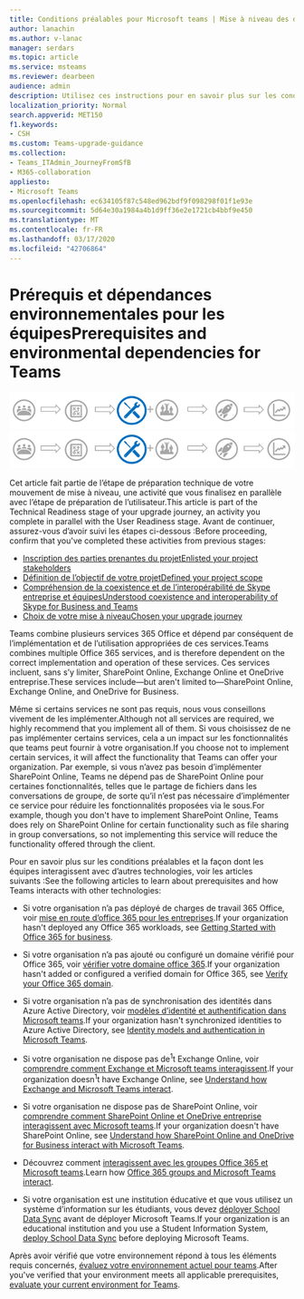 ```yaml
---
title: Conditions préalables pour Microsoft teams | Mise à niveau des dépendances
author: lanachin
ms.author: v-lanac
manager: serdars
ms.topic: article
ms.service: msteams
ms.reviewer: dearbeen
audience: admin
description: Utilisez ces instructions pour en savoir plus sur les conditions préalables et les dépendances environnementales du déploiement d’équipes au sein de votre organisation.
localization_priority: Normal
search.appverid: MET150
f1.keywords:
- CSH
ms.custom: Teams-upgrade-guidance
ms.collection:
- Teams_ITAdmin_JourneyFromSfB
- M365-collaboration
appliesto:
- Microsoft Teams
ms.openlocfilehash: ec634105f87c548ed962bdf9f098298f01f1e93e
ms.sourcegitcommit: 5d64e30a1984a4b1d9ff36e2e1721cb4bbf9e450
ms.translationtype: MT
ms.contentlocale: fr-FR
ms.lasthandoff: 03/17/2020
ms.locfileid: "42706864"
---
```

# <a name="prerequisites-and-environmental-dependencies-for-teams"></a><span data-ttu-id="9a0f2-103">Prérequis et dépendances environnementales pour les équipes</span><span class="sxs-lookup"><span data-stu-id="9a0f2-103">Prerequisites and environmental dependencies for Teams</span></span>

<span data-ttu-id="9a0f2-104">![Diagramme de route de mise à niveau, mettant l’accent sur l’étape de préparation technique](media/upgrade-banner-tech-readiness.png "Étapes du parcours de la mise à niveau, en mettant l’accent sur l’étape de préparation technique")</span><span class="sxs-lookup"><span data-stu-id="9a0f2-104">![Upgrade journey diagram, emphasizing the Technical Readiness stage](media/upgrade-banner-tech-readiness.png "Stages of the upgrade journey, with emphasis on the Technical Readiness stage")</span></span>

<span data-ttu-id="9a0f2-105">Cet article fait partie de l’étape de préparation technique de votre mouvement de mise à niveau, une activité que vous finalisez en parallèle avec l’étape de préparation de l’utilisateur.</span><span class="sxs-lookup"><span data-stu-id="9a0f2-105">This article is part of the Technical Readiness stage of your upgrade journey, an activity you complete in parallel with the User Readiness stage.</span></span> <span data-ttu-id="9a0f2-106">Avant de continuer, assurez-vous d’avoir suivi les étapes ci-dessous :</span><span class="sxs-lookup"><span data-stu-id="9a0f2-106">Before proceeding, confirm that you've completed these activities from previous stages:</span></span>

- [<span data-ttu-id="9a0f2-107">Inscription des parties prenantes du projet</span><span class="sxs-lookup"><span data-stu-id="9a0f2-107">Enlisted your project stakeholders</span></span>](upgrade-enlist-stakeholders.md)
- [<span data-ttu-id="9a0f2-108">Définition de l’objectif de votre projet</span><span class="sxs-lookup"><span data-stu-id="9a0f2-108">Defined your project scope</span></span>](https://aka.ms/SkypetoTeams-Scope)
- [<span data-ttu-id="9a0f2-109">Compréhension de la coexistence et de l’interopérabilité de Skype entreprise et équipes</span><span class="sxs-lookup"><span data-stu-id="9a0f2-109">Understood coexistence and interoperability of Skype for Business and Teams</span></span>](https://aka.ms/SkypeToTeams-Coexist)
- [<span data-ttu-id="9a0f2-110">Choix de votre mise à niveau</span><span class="sxs-lookup"><span data-stu-id="9a0f2-110">Chosen your upgrade journey</span></span>](upgrade-and-coexistence-of-skypeforbusiness-and-teams.md)

<span data-ttu-id="9a0f2-111">Teams combine plusieurs services 365 Office et dépend par conséquent de l’implémentation et de l’utilisation appropriées de ces services.</span><span class="sxs-lookup"><span data-stu-id="9a0f2-111">Teams combines multiple Office 365 services, and is therefore dependent on the correct implementation and operation of these services.</span></span> <span data-ttu-id="9a0f2-112">Ces services incluent, sans s’y limiter, SharePoint Online, Exchange Online et OneDrive entreprise.</span><span class="sxs-lookup"><span data-stu-id="9a0f2-112">These services include—but aren't limited to—SharePoint Online, Exchange Online, and OneDrive for Business.</span></span>

<span data-ttu-id="9a0f2-113">Même si certains services ne sont pas requis, nous vous conseillons vivement de les implémenter.</span><span class="sxs-lookup"><span data-stu-id="9a0f2-113">Although not all services are required, we highly recommend that you implement all of them.</span></span> <span data-ttu-id="9a0f2-114">Si vous choisissez de ne pas implémenter certains services, cela a un impact sur les fonctionnalités que teams peut fournir à votre organisation.</span><span class="sxs-lookup"><span data-stu-id="9a0f2-114">If you choose not to implement certain services, it will affect the functionality that Teams can offer your organization.</span></span> <span data-ttu-id="9a0f2-115">Par exemple, si vous n’avez pas besoin d’implémenter SharePoint Online, Teams ne dépend pas de SharePoint Online pour certaines fonctionnalités, telles que le partage de fichiers dans les conversations de groupe, de sorte qu’il n’est pas nécessaire d’implémenter ce service pour réduire les fonctionnalités proposées via le sous.</span><span class="sxs-lookup"><span data-stu-id="9a0f2-115">For example, though you don't have to implement SharePoint Online, Teams does rely on SharePoint Online for certain functionality such as file sharing in group conversations, so not implementing this service will reduce the functionality offered through the client.</span></span>

<span data-ttu-id="9a0f2-116">Pour en savoir plus sur les conditions préalables et la façon dont les équipes interagissent avec d’autres technologies, voir les articles suivants :</span><span class="sxs-lookup"><span data-stu-id="9a0f2-116">See the following articles to learn about prerequisites and how Teams interacts with other technologies:</span></span>

- <span data-ttu-id="9a0f2-117">Si votre organisation n’a pas déployé de charges de travail 365 Office, voir [mise en route d’office 365 pour les entreprises](https://support.office.com/article/Get-started-with-Office-365-for-Business-d6466f0d-5d13-464a-adcb-00906ae87029).</span><span class="sxs-lookup"><span data-stu-id="9a0f2-117">If your organization hasn't deployed any Office 365 workloads, see [Getting Started with Office 365 for business](https://support.office.com/article/Get-started-with-Office-365-for-Business-d6466f0d-5d13-464a-adcb-00906ae87029).</span></span>

- <span data-ttu-id="9a0f2-118">Si votre organisation n’a pas ajouté ou configuré un domaine vérifié pour Office 365, voir [vérifier votre domaine office 365](https://support.office.com/article/Verify-your-Office-365-domain-to-prove-ownership-nonprofit-or-education-status-or-to-activate-Yammer-87d1844e-aa47-4dc0-a61b-1b773fd4e590).</span><span class="sxs-lookup"><span data-stu-id="9a0f2-118">If your organization hasn't added or configured a verified domain for Office 365, see [Verify your Office 365 domain](https://support.office.com/article/Verify-your-Office-365-domain-to-prove-ownership-nonprofit-or-education-status-or-to-activate-Yammer-87d1844e-aa47-4dc0-a61b-1b773fd4e590).</span></span>

- <span data-ttu-id="9a0f2-119">Si votre organisation n’a pas de synchronisation des identités dans Azure Active Directory, voir [modèles d’identité et authentification dans Microsoft teams](identify-models-authentication.md).</span><span class="sxs-lookup"><span data-stu-id="9a0f2-119">If your organization hasn't synchronized identities to Azure Active Directory, see [Identity models and authentication in Microsoft Teams](identify-models-authentication.md).</span></span>

- <span data-ttu-id="9a0f2-120">Si votre organisation ne dispose pas de<sup>1</sup>t Exchange Online, voir [comprendre comment Exchange et Microsoft teams interagissent](Exchange-Teams-interact.md).</span><span class="sxs-lookup"><span data-stu-id="9a0f2-120">If your organization doesn<sup>1</sup>t have Exchange Online, see [Understand how Exchange and Microsoft Teams interact](Exchange-Teams-interact.md).</span></span>

- <span data-ttu-id="9a0f2-121">Si votre organisation ne dispose pas de SharePoint Online, voir [comprendre comment SharePoint Online et OneDrive entreprise interagissent avec Microsoft teams](SharePoint-OneDrive-interact.md).</span><span class="sxs-lookup"><span data-stu-id="9a0f2-121">If your organization doesn't have SharePoint Online, see [Understand how SharePoint Online and OneDrive for Business interact with Microsoft Teams](SharePoint-OneDrive-interact.md).</span></span>

- <span data-ttu-id="9a0f2-122">Découvrez comment [interagissent avec les groupes Office 365 et Microsoft teams](Office-365-groups.md).</span><span class="sxs-lookup"><span data-stu-id="9a0f2-122">Learn how [Office 365 groups and Microsoft Teams interact](Office-365-groups.md).</span></span>

- <span data-ttu-id="9a0f2-123">Si votre organisation est une institution éducative et que vous utilisez un système d’information sur les étudiants, vous devez [déployer School Data Sync](https://docs.microsoft.com/schooldatasync) avant de déployer Microsoft Teams.</span><span class="sxs-lookup"><span data-stu-id="9a0f2-123">If your organization is an educational institution and you use a Student Information System, [deploy School Data Sync](https://docs.microsoft.com/schooldatasync) before deploying Microsoft Teams.</span></span>

<span data-ttu-id="9a0f2-124">Après avoir vérifié que votre environnement répond à tous les éléments requis concernés, [évaluez votre environnement actuel pour teams](upgrade-plan-journey-evaluate-environment.md).</span><span class="sxs-lookup"><span data-stu-id="9a0f2-124">After you've verified that your environment meets all applicable prerequisites, [evaluate your current environment for Teams](upgrade-plan-journey-evaluate-environment.md).</span></span>

